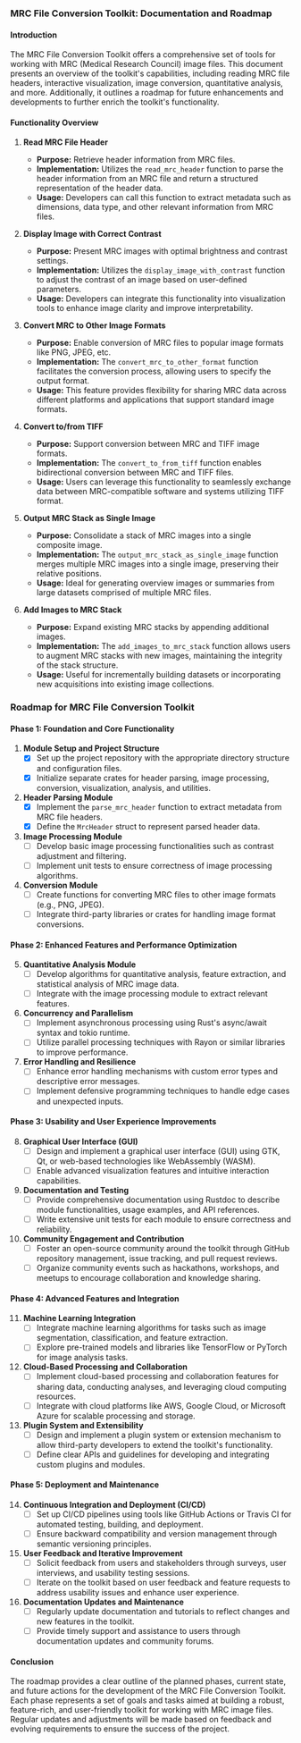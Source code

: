 ### MRC File Conversion Toolkit: Documentation and Roadmap

#### Introduction
The MRC File Conversion Toolkit offers a comprehensive set of tools for working with MRC (Medical Research Council) image files. This document presents an overview of the toolkit's capabilities, including reading MRC file headers, interactive visualization, image conversion, quantitative analysis, and more. Additionally, it outlines a roadmap for future enhancements and developments to further enrich the toolkit's functionality.

#### Functionality Overview

1. **Read MRC File Header**
   - **Purpose:** Retrieve header information from MRC files.
   - **Implementation:** Utilizes the `read_mrc_header` function to parse the header information from an MRC file and return a structured representation of the header data.
   - **Usage:** Developers can call this function to extract metadata such as dimensions, data type, and other relevant information from MRC files.

2. **Display Image with Correct Contrast**
   - **Purpose:** Present MRC images with optimal brightness and contrast settings.
   - **Implementation:** Utilizes the `display_image_with_contrast` function to adjust the contrast of an image based on user-defined parameters.
   - **Usage:** Developers can integrate this functionality into visualization tools to enhance image clarity and improve interpretability.

3. **Convert MRC to Other Image Formats**
   - **Purpose:** Enable conversion of MRC files to popular image formats like PNG, JPEG, etc.
   - **Implementation:** The `convert_mrc_to_other_format` function facilitates the conversion process, allowing users to specify the output format.
   - **Usage:** This feature provides flexibility for sharing MRC data across different platforms and applications that support standard image formats.

4. **Convert to/from TIFF**
   - **Purpose:** Support conversion between MRC and TIFF image formats.
   - **Implementation:** The `convert_to_from_tiff` function enables bidirectional conversion between MRC and TIFF files.
   - **Usage:** Users can leverage this functionality to seamlessly exchange data between MRC-compatible software and systems utilizing TIFF format.

5. **Output MRC Stack as Single Image**
   - **Purpose:** Consolidate a stack of MRC images into a single composite image.
   - **Implementation:** The `output_mrc_stack_as_single_image` function merges multiple MRC images into a single image, preserving their relative positions.
   - **Usage:** Ideal for generating overview images or summaries from large datasets comprised of multiple MRC files.

6. **Add Images to MRC Stack**
   - **Purpose:** Expand existing MRC stacks by appending additional images.
   - **Implementation:** The `add_images_to_mrc_stack` function allows users to augment MRC stacks with new images, maintaining the integrity of the stack structure.
   - **Usage:** Useful for incrementally building datasets or incorporating new acquisitions into existing image collections.

### Roadmap for MRC File Conversion Toolkit

#### Phase 1: Foundation and Core Functionality

1. **Module Setup and Project Structure**
   - [x] Set up the project repository with the appropriate directory structure and configuration files.
   - [x] Initialize separate crates for header parsing, image processing, conversion, visualization, analysis, and utilities.

2. **Header Parsing Module**
   - [x] Implement the `parse_mrc_header` function to extract metadata from MRC file headers.
   - [x] Define the `MrcHeader` struct to represent parsed header data.

3. **Image Processing Module**
   - [ ] Develop basic image processing functionalities such as contrast adjustment and filtering.
   - [ ] Implement unit tests to ensure correctness of image processing algorithms.

4. **Conversion Module**
   - [ ] Create functions for converting MRC files to other image formats (e.g., PNG, JPEG).
   - [ ] Integrate third-party libraries or crates for handling image format conversions.

#### Phase 2: Enhanced Features and Performance Optimization

5. **Quantitative Analysis Module**
   - [ ] Develop algorithms for quantitative analysis, feature extraction, and statistical analysis of MRC image data.
   - [ ] Integrate with the image processing module to extract relevant features.

6. **Concurrency and Parallelism**
   - [ ] Implement asynchronous processing using Rust's async/await syntax and tokio runtime.
   - [ ] Utilize parallel processing techniques with Rayon or similar libraries to improve performance.

7. **Error Handling and Resilience**
   - [ ] Enhance error handling mechanisms with custom error types and descriptive error messages.
   - [ ] Implement defensive programming techniques to handle edge cases and unexpected inputs.

#### Phase 3: Usability and User Experience Improvements

8. **Graphical User Interface (GUI)**
   - [ ] Design and implement a graphical user interface (GUI) using GTK, Qt, or web-based technologies like WebAssembly (WASM).
   - [ ] Enable advanced visualization features and intuitive interaction capabilities.

9. **Documentation and Testing**
   - [ ] Provide comprehensive documentation using Rustdoc to describe module functionalities, usage examples, and API references.
   - [ ] Write extensive unit tests for each module to ensure correctness and reliability.

10. **Community Engagement and Contribution**
    - [ ] Foster an open-source community around the toolkit through GitHub repository management, issue tracking, and pull request reviews.
    - [ ] Organize community events such as hackathons, workshops, and meetups to encourage collaboration and knowledge sharing.

#### Phase 4: Advanced Features and Integration

11. **Machine Learning Integration**
    - [ ] Integrate machine learning algorithms for tasks such as image segmentation, classification, and feature extraction.
    - [ ] Explore pre-trained models and libraries like TensorFlow or PyTorch for image analysis tasks.

12. **Cloud-Based Processing and Collaboration**
    - [ ] Implement cloud-based processing and collaboration features for sharing data, conducting analyses, and leveraging cloud computing resources.
    - [ ] Integrate with cloud platforms like AWS, Google Cloud, or Microsoft Azure for scalable processing and storage.

13. **Plugin System and Extensibility**
    - [ ] Design and implement a plugin system or extension mechanism to allow third-party developers to extend the toolkit's functionality.
    - [ ] Define clear APIs and guidelines for developing and integrating custom plugins and modules.

#### Phase 5: Deployment and Maintenance

14. **Continuous Integration and Deployment (CI/CD)**
    - [ ] Set up CI/CD pipelines using tools like GitHub Actions or Travis CI for automated testing, building, and deployment.
    - [ ] Ensure backward compatibility and version management through semantic versioning principles.

15. **User Feedback and Iterative Improvement**
    - [ ] Solicit feedback from users and stakeholders through surveys, user interviews, and usability testing sessions.
    - [ ] Iterate on the toolkit based on user feedback and feature requests to address usability issues and enhance user experience.

16. **Documentation Updates and Maintenance**
    - [ ] Regularly update documentation and tutorials to reflect changes and new features in the toolkit.
    - [ ] Provide timely support and assistance to users through documentation updates and community forums.

#### Conclusion

The roadmap provides a clear outline of the planned phases, current state, and future actions for the development of the MRC File Conversion Toolkit. Each phase represents a set of goals and tasks aimed at building a robust, feature-rich, and user-friendly toolkit for working with MRC image files. Regular updates and adjustments will be made based on feedback and evolving requirements to ensure the success of the project.
